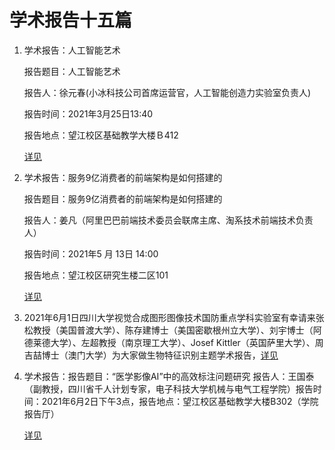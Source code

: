 # 学术报告十五篇

1. 学术报告：人工智能艺术

   报告题目：人工智能艺术

   报告人：徐元春(小冰科技公司首席运营官，人工智能创造力实验室负责人)

   报告时间：2021年3月25日13:40

   报告地点：望江校区基础教学大楼Ｂ412

   [详见](http://cs.scu.edu.cn/info/1237/15668.htm)

2. 学术报告：服务9亿消费者的前端架构是如何搭建的

   报告题目：服务9亿消费者的前端架构是如何搭建的

   报告人：姜凡（阿里巴巴前端技术委员会联席主席、淘系技术前端技术负责人）

   报告时间：2021年5 月 13日 14:00

   报告地点：望江校区研究生楼二区101

   [详见](http://cs.scu.edu.cn/info/1237/15929.htm)

3. 2021年6月1日四川大学视觉合成图形图像技术国防重点学科实验室有幸请来张松教授（美国普渡大学）、陈存建博士（美国密歇根州立大学）、刘宇博士（阿德莱德大学）、左超教授（南京理工大学）、Josef Kittler（英国萨里大学）、周吉喆博士（澳门大学）为大家做生物特征识别主题学术报告，[详见](http://vs.scu.edu.cn/info/1021/1793.htm)

4. 学术报告：报告题目：“医学影像AI”中的高效标注问题研究
   报告人：王国泰（副教授，四川省千人计划专家，电子科技大学机械与电气工程学院）报告时间：2021年6月2日下午3点，报告地点：望江校区基础教学大楼B302（学院报告厅）

   [详见](http://cs.scu.edu.cn/info/1237/15989.htm)

